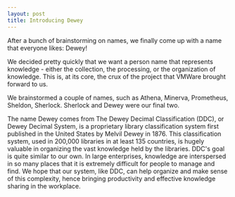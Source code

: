 ```yaml
---
layout: post
title: Introducing Dewey
---
```



After a bunch of brainstorming on names, we finally come up with a name that everyone likes: Dewey!

We decided pretty quickly that we want a person name that represents knowledge - either the collection, the processing, or the organization of knowledge. This is, at its core, the crux of the project that VMWare brought forward to us. 

We brainstormed a couple of names, such as Athena, Minerva, Prometheus, Sheldon, Sherlock. Sherlock and Dewey were our final two.

The name Dewey comes from The Dewey Decimal Classification (DDC), or Dewey Decimal System, is a proprietary library classification system first published in the United States by Melvil Dewey in 1876. This classification system, used in 200,000 libraries in at least 135 countries, is hugely valuable in organizing the vast knowledge held by the libraries. DDC's goal is quite similar to our own. In large enterprises, knowledge are interspersed in so many places that it is extremely difficult for people to manage and find. We hope that our system, like DDC, can help organize and make sense of this complexity, hence bringing productivity and effective knowledge sharing in the workplace.

